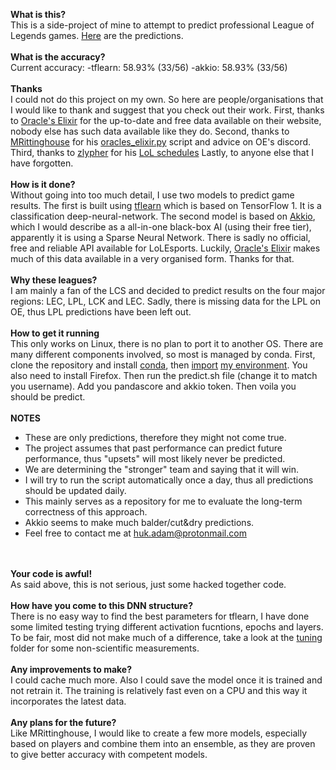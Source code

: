 
****What is this?****<br>
This is a side-project of mine to attempt to predict professional League of Legends games. [Here](https://github.com/a-huk/lol_esports-predictions/blob/main/results.csv) are the predictions.
<br><br>****What is the accuracy?****<br>
Current accuracy: -tflearn: 58.93% (33/56) -akkio: 58.93% (33/56)
<br><br>****Thanks****<br>
I could not do this project on my own. So here are people/organisations that I would like to thank and suggest that you check out their work.
First, thanks to [Oracle's Elixir](https://oracleselixir.com/) for the up-to-date and free data available on their website, nobody else has such data available like they do.
Second, thanks to [MRittinghouse](https://github.com/MRittinghouse) for his [oracles_elixir.py](https://github.com/MRittinghouse/ProjektZero-LoL-Model/blob/main/src/oracles_elixir.py) script and advice on OE's discord.
Third, thanks to [zlypher](https://github.com/zlypher) for his [LoL schedules](https://github.com/zlypher/lol-events)
Lastly, to anyone else that I have forgotten.
<br><br>****How is it done?****<br>
Without going into too much detail, I use two models to predict game results. The first is built using [tflearn](https://github.com/tflearn/tflearn) which is based on TensorFlow 1. It is a classification deep-neural-network.
The second model is based on [Akkio](https://www.akkio.com/), which I would describe as a all-in-one black-box AI (using their free tier), apparently it is using a Sparse Neural Network.
There is sadly no official, free and reliable API available for LoLEsports. Luckily, [Oracle's Elixir](https://oracleselixir.com/) makes much of this data available in a very organised form. Thanks for that. 
<br><br>****Why these leagues?****<br>
I am mainly a fan of the LCS and decided to predict results on the four major regions: LEC, LPL, LCK and LEC. Sadly, there is missing data for the LPL on OE, thus LPL predictions have been left out. 
<br><br>****How to get it running****<br>
This only works on Linux, there is no plan to port it to another OS. There are many different components involved, so most is managed by conda. First, clone the repository and install [conda](https://docs.conda.io/projects/conda/en/latest/user-guide/install/linux.html), then [import](https://docs.conda.io/projects/conda/en/latest/user-guide/tasks/manage-environments.html#creating-an-environment-from-an-environment-yml-file) [my environment](https://github.com/a-huk/lol_esports-predictions/blob/main/config/tf15.yml). 
You also need to install Firefox. Then run the predict.sh file (change it to match you username). 
Add you pandascore and akkio token.
Then voila you should be predict.
<br><br>****NOTES****<br>
 - These are only predictions, therefore they might not come true. 
 - The project assumes that past performance can predict future performance, thus "upsets" will most likely never be predicted.
 - We are determining the "stronger" team and saying that it will win.
 - I will try to run the script automatically once a day, thus all predictions should be updated daily.
 - This mainly serves as a repository for me to evaluate the long-term correctness of this approach.
 - Akkio seems to make much balder/cut&dry predictions.
 - Feel free to contact me at huk.adam@protonmail.com

<br><br>****Your code is awful!****<br>
As said above, this is not serious, just some hacked together code. 
<br><br>****How have you come to this DNN structure?****<br>
There is no easy way to find the best parameters for tflearn, I have done some limited testing trying different activation fucntions, epochs and layers. To be fair, most did not make much of a difference, take a look at the [tuning](https://github.com/a-huk/lol_esports-predictions/tree/main/tuning) folder for some non-scientific measurements.
<br><br>****Any improvements to make?****<br>
I could cache much more. Also I could save the model once it is trained and not retrain it. The training is relatively fast even on a CPU and this way it incorporates the latest data.
<br><br>****Any plans for the future?****<br>
Like MRittinghouse, I would like to create a few more models, especially based on players and combine them into an ensemble, as they are proven to give better accuracy with competent models.

